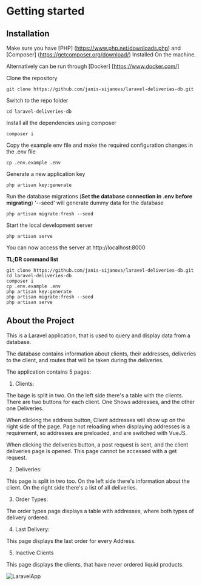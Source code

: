 # Getting started

## Installation

Make sure you have [PHP] (https://www.php.net/downloads.php) and [Composer] (https://getcomposer.org/download/) Installed On the machine.

Alternatively can be run through [Docker] [https://www.docker.com/] 

Clone the repository

    git clone https://github.com/janis-sijanovs/laravel-deliveries-db.git

Switch to the repo folder

    cd laravel-deliveries-db

Install all the dependencies using composer

    composer i

Copy the example env file and make the required configuration changes in the .env file

    cp .env.example .env
    
Generate a new application key

    php artisan key:generate

Run the database migrations (**Set the database connection in .env before migrating**)
'--seed' will generate dummy data for the database

    php artisan migrate:fresh --seed

Start the local development server

    php artisan serve

You can now access the server at http://localhost:8000

**TL;DR command list**

    git clone https://github.com/janis-sijanovs/laravel-deliveries-db.git
    cd laravel-deliveries-db
    composer i
    cp .env.example .env
    php artisan key:generate
    php artisan migrate:fresh --seed
    php artisan serve
    
## About the Project
    
This is a Laravel application, that is used to query and display data from a database.

The database contains information about clients, their addresses, deliveries to the client, 
and routes that will be taken during the deliveries.

The application contains 5 pages:

1. Clients:

The bage is split in two. On the left side there's a table with the clients.
There are two buttons for each client. One Shows addresses, and the other one Deliveries.

When clicking the address button, Client addresses will show up on the right side of the page.
Page not reloading when displaying addresses is a requirement, so addresses are preloaded,
and are switched with VueJS.

When clicking the deliveries button, a post request is sent, and the client deliveries page is opened.
This page cannot be accessed with a get request.

2. Deliveries:

This page is split in two too. On the left side there's information about the client.
On the right side there's a list of all deliveries.

3. Order Types:

The order types page displays a table with addresses, 
where both types of delivery ordered.

4. Last Delivery:

This page displays the last order for every Address.

5. Inactive Clients

This page displays the clients, that have never ordered liquid products.

![LaravelApp](https://user-images.githubusercontent.com/101757160/175757416-2107070f-d314-4243-97cb-b97fcc28ef5b.gif)

